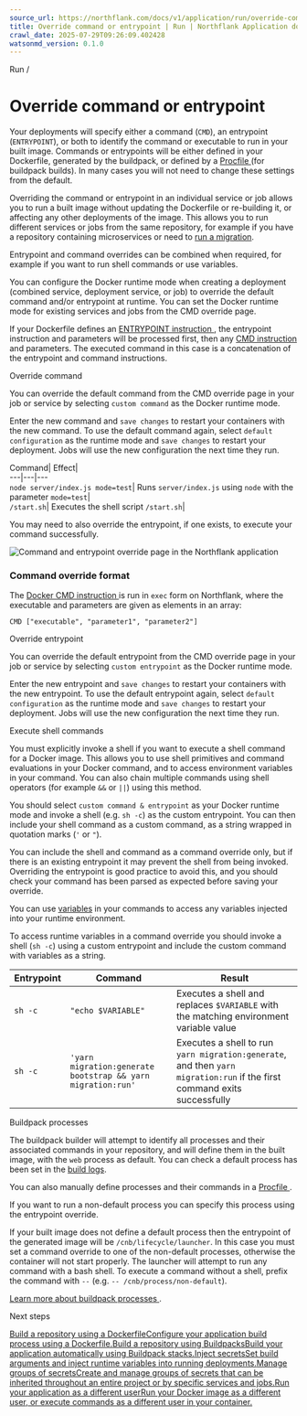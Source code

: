 ```yaml
---
source_url: https://northflank.com/docs/v1/application/run/override-command-entrypoint
title: Override command or entrypoint | Run | Northflank Application docs
crawl_date: 2025-07-29T09:26:09.402428
watsonmd_version: 0.1.0
---
```


Run / 

# Override command or entrypoint

Your deployments will specify either a command (`CMD`), an entrypoint (`ENTRYPOINT`), or both to identify the command or executable to run in your built image. Commands or entrypoints will be either defined in your Dockerfile, generated by the buildpack, or defined by a [Procfile ](https://devcenter.heroku.com/articles/procfile) (for buildpack builds). In many cases you will not need to change these settings from the default.

Overriding the command or entrypoint in an individual service or job allows you to run a built image without updating the Dockerfile or re-building it, or affecting any other deployments of the image. This allows you to run different services or jobs from the same repository, for example if you have a repository containing microservices or need to [run a migration](../release/run-migrations).

Entrypoint and command overrides can be combined when required, for example if you want to run shell commands or use variables.

You can configure the Docker runtime mode when creating a deployment (combined service, deployment service, or job) to override the default command and/or entrypoint at runtime. You can set the Docker runtime mode for existing services and jobs from the CMD override page.

If your Dockerfile defines an [ENTRYPOINT instruction ](https://docs.docker.com/engine/reference/builder/#understand-how-cmd-and-entrypoint-interact), the entrypoint instruction and parameters will be processed first, then any [CMD instruction ](https://docs.docker.com/engine/reference/builder/#cmd) and parameters. The executed command in this case is a concatenation of the entrypoint and command instructions.

Override command

You can override the default command from the CMD override page in your job or service by selecting `custom command` as the Docker runtime mode.

Enter the new command and `save changes` to restart your containers with the new command. To use the default command again, select `default configuration` as the runtime mode and `save changes` to restart your deployment. Jobs will use the new configuration the next time they run.

Command| Effect|   
---|---|---  
`node server/index.js mode=test`| Runs `server/index.js` using `node` with the parameter `mode=test`|   
`/start.sh`| Executes the shell script `/start.sh`|   
  
You may need to also override the entrypoint, if one exists, to execute your command successfully.

![Command and entrypoint override page in the Northflank application](https://assets.northflank.com/documentation/v1/application/run/override-command-entrypoint/cmd-override.png)

### Command override format

The [Docker CMD instruction ](https://docs.docker.com/engine/reference/builder/#cmd) is run in `exec` form on Northflank, where the executable and parameters are given as elements in an array:
    
    
    CMD ["executable", "parameter1", "parameter2"]
    

Override entrypoint

You can override the default entrypoint from the CMD override page in your job or service by selecting `custom entrypoint` as the Docker runtime mode.

Enter the new entrypoint and `save changes` to restart your containers with the new entrypoint. To use the default entrypoint again, select `default configuration` as the runtime mode and `save changes` to restart your deployment. Jobs will use the new configuration the next time they run.

Execute shell commands

You must explicitly invoke a shell if you want to execute a shell command for a Docker image. This allows you to use shell primitives and command evaluations in your Docker command, and to access environment variables in your command. You can also chain multiple commands using shell operators (for example `&&` or `||`) using this method.

You should select `custom command & entrypoint` as your Docker runtime mode and invoke a shell (e.g. `sh -c`) as the custom entrypoint. You can then include your shell command as a custom command, as a string wrapped in quotation marks (`'` or `"`).

You can include the shell and command as a command override only, but if there is an existing entrypoint it may prevent the shell from being invoked. Overriding the entrypoint is good practice to avoid this, and you should check your command has been parsed as expected before saving your override.

You can use [variables](inject-runtime-variables) in your commands to access any variables injected into your runtime environment.

To access runtime variables in a command override you should invoke a shell (`sh -c`) using a custom entrypoint and include the custom command with variables as a string.

Entrypoint| Command| Result  
---|---|---  
`sh -c`| `"echo $VARIABLE"`| Executes a shell and replaces `$VARIABLE` with the matching environment variable value  
`sh -c`| `'yarn migration:generate bootstrap && yarn migration:run'`| Executes a shell to run `yarn migration:generate`, and then `yarn migration:run` if the first command exits successfully  
  
Buildpack processes

The buildpack builder will attempt to identify all processes and their associated commands in your repository, and will define them in the built image, with the `web` process as default. You can check a default process has been set in the [build logs](../observe/view-logs).

You can also manually define processes and their commands in a [Procfile ](https://devcenter.heroku.com/articles/procfile).

If you want to run a non-default process you can specify this process using the entrypoint override.

If your built image does not define a default process then the entrypoint of the generated image will be `/cnb/lifecycle/launcher`. In this case you must set a command override to one of the non-default processes, otherwise the container will not start properly. The launcher will attempt to run any command with a bash shell. To execute a command without a shell, prefix the command with `--` (e.g. `-- /cnb/process/non-default`).

[Learn more about buildpack processes ](https://buildpacks.io/docs/app-developer-guide/run-an-app/).

Next steps

[Build a repository using a DockerfileConfigure your application build process using a Dockerfile.](/docs/v1/application/build/build-with-a-dockerfile)[Build a repository using BuildpacksBuild your application automatically using Buildpack stacks.](/docs/v1/application/build/build-with-buildpacks)[Inject secretsSet build arguments and inject runtime variables into running deployments.](/docs/v1/application/secure/inject-secrets)[Manage groups of secretsCreate and manage groups of secrets that can be inherited throughout an entire project or by specific services and jobs.](/docs/v1/application/secure/manage-secret-groups)[Run your application as a different userRun your Docker image as a different user, or execute commands as a different user in your container.](/docs/v1/application/run/run-as-a-different-user#run-a-command-as-a-different-user)